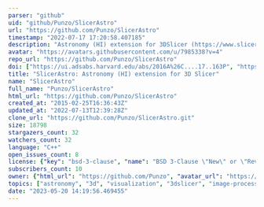 ```yaml
---
parser: "github"
uid: "github/Punzo/SlicerAstro"
url: "https://github.com/Punzo/SlicerAstro"
timestamp: "2022-07-17 17:20:58.407185"
description: "Astronomy (HI) extension for 3DSlicer (https://www.slicer.org/)"
avatar: "https://avatars.githubusercontent.com/u/7985338?v=4"
repo_url: "https://github.com/Punzo/SlicerAstro"
doi: ["https://ui.adsabs.harvard.edu/abs/2016A%26C....17..163P", "https://ui.adsabs.harvard.edu/abs/2017A%26C....19...45P", "https://ui.adsabs.harvard.edu/abs/2016ascl.soft11021P/abstract"]
title: "SlicerAstro: Astronomy (HI) extension for 3D Slicer"
name: "SlicerAstro"
full_name: "Punzo/SlicerAstro"
html_url: "https://github.com/Punzo/SlicerAstro"
created_at: "2015-02-25T16:36:43Z"
updated_at: "2022-07-13T12:39:28Z"
clone_url: "https://github.com/Punzo/SlicerAstro.git"
size: 18798
stargazers_count: 32
watchers_count: 32
language: "C++"
open_issues_count: 8
license: {"key": "bsd-3-clause", "name": "BSD 3-Clause \"New\" or \"Revised\" License", "spdx_id": "BSD-3-Clause", "url": "https://api.github.com/licenses/bsd-3-clause", "node_id": "MDc6TGljZW5zZTU="}
subscribers_count: 10
owner: {"html_url": "https://github.com/Punzo", "avatar_url": "https://avatars.githubusercontent.com/u/7985338?v=4", "login": "Punzo", "type": "User"}
topics: ["astronomy", "3d", "visualization", "3dslicer", "image-processing", "visual-analytics", "c-plus-plus"]
date: "2023-05-20 14:19:56.469455"
---
```


